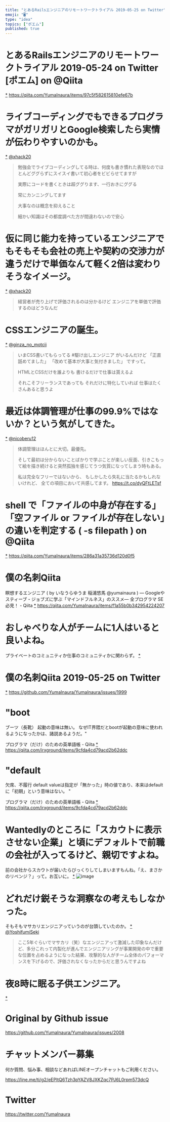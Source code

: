 ```yaml
---
title: "とあるRailsエンジニアのリモートワークトライアル 2019-05-25 on Twitter"
emoji: "🖥"
type: "idea"
topics: ["ポエム"]
published: true
---
```


# とあるRailsエンジニアのリモートワークトライアル 2019-05-24 on Twitter [ポエム] on @Qiita
 [*](https://twitter.com/YumaInaura/status/1131955276796456960")
<https://qiita.com/YumaInaura/items/97c5f582615810efe67b>
# ライブコーディングでもできるプログラマがガリガリとGoogle検索したら実情が伝わりやすいのかも。

 [*](https://twitter.com/YumaInaura/status/1132053611821785088")
[@xhack20](https://twitter.com/xhack20/)

>勉強会でライブコーディングしてる時は、何度も書き慣れた表現なのでほとんどググらずにスイスイ書いて初心者をビビらせてますが
>
>実際にコードを書くときは超ググります、一行おきにググる
>
>常にカンニングしてます
>
>大事なのは概念を抑えること
>
>細かい知識はその都度調べた方が間違わないので安心
# 仮に同じ能力を持っているエンジニアでもそもそも会社の売上や契約の交渉力が違うだけで単価なんて軽く2倍は変わりそうなイメージ。

 [*](https://twitter.com/YumaInaura/status/1132055406652547072")
[@xhack20](https://twitter.com/xhack20/)

>経営者が売り上げで評価されるのは分かるけど
>エンジニアを単価で評価するのはどうなんだ
# CSSエンジニアの誕生。

 [*](https://twitter.com/YumaInaura/status/1132055821574033408")
[@ginza_no_motcii](https://twitter.com/ginza_no_motcii/)

>いまCSS書いてもらってる
>  #駆け出しエンジニア がいるんだけど
>「正直舐めてました」
>「改めて基本が大事と気付きました」
>ですって。
>
>HTMLとCSSだけを誰よりも
>書けるだけで仕事は貰えるよ
>
>それこそフリーランスであっても
>それだけに特化していれば
>仕事はたくさんあると思うよ
# 最近は体調管理が仕事の99.9%ではないか？という気がしてきた。

 [*](https://twitter.com/YumaInaura/status/1132085580852895744")
[@nicoberu12](https://twitter.com/nicoberu12/)

>体調管理はほんとに大切。最優先。
>
>そして最初は分からないことばかりで学ぶことが楽しい反面、引きこもって絵を描き続けると突然孤独を感じてうつ気質になってしまう時もある。
>
>私は完全なフリーではないから、
>もしかしたら失礼に当たるかもしれないけれど、
>全ての項目において共感してます。 https://t.co/dyQFtLETsf
# shell で「ファイルの中身が存在する」「空ファイル or ファイルが存在しない」の違いを判定する ( -s filepath ) on @Qiita
 [*](https://twitter.com/YumaInaura/status/1132094065636388866")
<https://qiita.com/YumaInaura/items/286a31a35736d120d0f5>
# 僕の名刺Qiita

瞑想するエンジニア ( by いなうらゆうま 稲浦悠馬 @yumainaura ) — Googleやスティーブ・ジョブズに学ぶ「マインドフルネス」のススメ— 全プログラマ SE 必見！ - Qiita
 [*](https://twitter.com/YumaInaura/status/1132103768869203968")
<https://qiita.com/YumaInaura/items/f1a55b0b342954224207>
# おしゃべりな人がチームに1人はいると良いよね。
プライベートのコミュニティか仕事のコミュニティかに関わらず。
 [*](https://twitter.com/YumaInaura/status/1132117051504414720")

# 僕の名刺Qiita 2019-05-25 on Twitter
 [*](https://twitter.com/YumaInaura/status/1132149814672732161")
<https://github.com/YumaInaura/YumaInaura/issues/1999>
# "boot
ブーツ（長靴）
起動の意味は無い。
なぜIT界隈だとbootが起動の意味に使われるようになったかは、諸説あるようだ。"

プログラマ（だけ）のための英単語帳 - Qiita
 [*](https://twitter.com/YumaInaura/status/1132160089857466368")
<https://qiita.com/irxground/items/9cfda4cd79acd2b62ddc>
# "default
欠席、不履行
default valueは指定が「無かった」時の値であり、本来はdefaultに「初期」という意味はない。
"

プログラマ（だけ）のための英単語帳 - Qiita
 [*](https://twitter.com/YumaInaura/status/1132160148347035648")
<https://qiita.com/irxground/items/9cfda4cd79acd2b62ddc>
# Wantedlyのところに「スカウトに表示させない企業」と頃にデフォルトで前職の会社が入ってるけど、親切ですよね。
前の会社からスカウトが届いたらびっくりしてしまいますもんね。「え、まさかのリベンジ？」って。お互いに。
 [*](https://twitter.com/YumaInaura/status/1132202526361526272")
![image](https://pbs.twimg.com/media/D7ZkMTaV4AAu8TL.jpg)

# どれだけ鋭そうな洞察なの考えもしなかった。
そもそもマサカリエンジニアっていうのが台頭していたのか。
 [*](https://twitter.com/YumaInaura/status/1132233966067412993")
[@YoshifumiSeki](https://twitter.com/YoshifumiSeki/)

>ここ5年ぐらいでマサカリ（笑）なエンジニアって激減した印象なんだけど、多分これって内製化が進んでエンジニアリングが事業開発の中で重要な位置を占めるようになった結果、攻撃的な人がチーム全体のパフォーマンスを下げるので、評価されなくなったからだと思うんですよね
# 夜8時に眠る子供エンジニア。

 [*](https://twitter.com/YumaInaura/status/1132244373423382528")




# Original by Github issue

https://github.com/YumaInaura/YumaInaura/issues/2008








<!-- Update From Qiita API -->

# チャットメンバー募集


何か質問、悩み事、相談などあればLINEオープンチャットもご利用ください。

https://line.me/ti/g2/eEPltQ6Tzh3pYAZV8JXKZqc7PJ6L0rpm573dcQ





# Twitter


https://twitter.com/YumaInaura


<!-- Update From Qiita API -->


